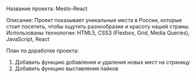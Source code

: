 Название проекта: Mesto-React

Описание: Проект показывает уникальные места в России, которые стоит посетить, чтобы ощутить разнообразие и красоту нашей страны.
Использованы технологии: HTML5, CSS3 (Flexbox, Grid, Media Queries), JavaScript, React

План по доработке проекта:
1. Добавить функцию добавления и удаления новых мест на страницу
2. Добавить функцию выставления лайков